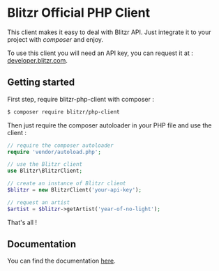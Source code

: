 # Blitzr Official PHP Client

This client makes it easy to deal with Blitzr API.
Just integrate it to your project with *composer* and enjoy.

To use this client you will need an API key, you can request it at : [developer.blitzr.com](https://developer.blitzr.com).

## Getting started

First step, require blitzr-php-client with composer :

```bash
$ composer require blitzr/php-client
```

Then just require the composer autoloader in your PHP file and use the client :

```php
// require the composer autoloader
require 'vendor/autoload.php';

// use the Blitzr client
use Blitzr\BlitzrClient;

// create an instance of Blitzr client
$blitzr = new BlitzrClient('your-api-key');

// request an artist
$artist = $blitzr->getArtist('year-of-no-light');
```

That's all !

## Documentation

You can find the documentation [here](doc/).
